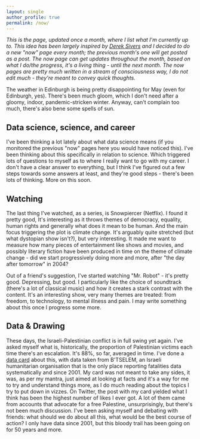 ```yaml
---
layout: single
author_profile: true
permalink: /now/
---
```


_This is the page, updated once a month, where I list what I'm currently up to. This idea has been largely inspired by [Derek Sivers](https://sive.rs/now) and I decided to do a new "now" page every month; the previous month's one will get posted as a post.
The now page can get updates throughout the month, based on what I do/the progress, it's a living thing - until the next month. The now pages are pretty much written in a stream of consciousness way, I do not edit much - they're meant to convey quick thoughts._

The weather in Edinburgh is being pretty disappointing for May (even for Edinburgh, yes). There's been much gloom, which I don't need after a gloomy, indoor, pandemic-stricken winter. Anyway, can't complain too much, there's also bene some spells of sun.

## Data science, science, and career

I've been thinking a lot lately about what data science means (if you monitored the previous "now" pages here you would have noticed this). I've been thinking about this specifically in relation to science. Which triggered lots of questions to myself as to where I really want to go with my career.
I don't have a clear answer to everything, but I think I've figured out a few steps towards some answers at least, and they're good steps - there's been lots of thinking. More on this soon.

## Watching

The last thing I've watched, as a series, is Snowpiercer (Netflix). I found it pretty good, It's interesting as it throws themes of democracy, equality, human rights and generally what does it mean to be human. And the main focus triggering the plot is climate change. It's arguably quite stretched (but what dystopian show isn't?), but very interesting.
It made me want to measure how many pieces of entertainment like shows and movies, and possibly literary fiction have been produced in time on the theme of climate change - did we start progressively doing more and more, after "the day after tomorrow" in 2004?

Out of a friend's suggestion, I've started watching "Mr. Robot" - it's pretty good. Depressing, but good. I particularly like the choice of soundtrack (there's a lot of classical music) and how it creates a stark contrast with the content. It's an interesting show, very many themes are treated: from freedom, to technology, to mental illness and pain. I may write something about this once I progress some more.

## Data & Drawing

These days, the Israeli-Palestinian conflict is in full swing yet again. I've asked myself what is, historically, the proportion of Palestinian victims each time there's an escalation. It's 88%, so far, averaged in time.
I've done a [data card](https://www.instagram.com/p/CO90IVlAbQi/?utm_source=ig_web_copy_link) about this, with data taken from B'TSELEM, an Israeli humanitarian organisation that is the only place reporting fatalities data systematically and since 2001. My card was not meant to take any sides, it was, as per my mantra, just aimed at looking at facts and it's a way for me to try and understand things more, as I do much reading about the topics I try to put down in vizzes.
On Twitter, the post with my card yielded what I think has been the highest number of likes I ever got. A lot of them came from accounts that advocate for a free Palestine, unsurprisingly, but there's not been much discussion. I've been asking myself and debating with friends: what should we do about all this, what would be the best course of action? I only have data since 2001, but this bloody trail has been going on for 50 years and more.
